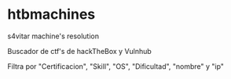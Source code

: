 # htbmachines
s4vitar machine's resolution

Buscador de ctf's de hackTheBox y Vulnhub

Filtra por "Certificacion", "Skill", "OS", "Dificultad", "nombre" y "ip"
